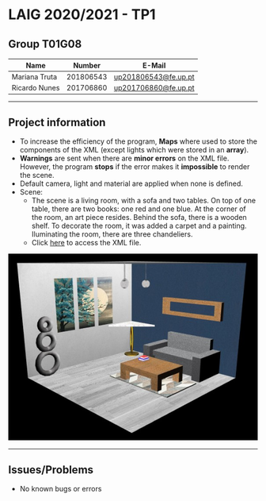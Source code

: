 # LAIG 2020/2021 - TP1

## Group T01G08

| Name             | Number    | E-Mail             |
| ---------------- | --------- | ------------------ |
| Mariana Truta    | 201806543 |up201806543@fe.up.pt|
| Ricardo Nunes    | 201706860 |up201706860@fe.up.pt|

----

## Project information

- To increase the efficiency of the program, **Maps** where used to store the components of the XML (except lights which were stored in an **array**).
- **Warnings** are sent when there are **minor errors** on the XML file. However, the program **stops** if the error makes it **impossible** to render the scene.
- Default camera, light and material are applied when none is defined.
- Scene:
  - The scene is a living room, with a sofa and two tables. On top of one table, there are two books: one red and one blue. At the corner of the room, an art piece resides. Behind the sofa, there is a wooden shelf. To decorate the room, it was added a carpet and a painting. Iluminating the room, there are three chandeliers.
  - Click [here](./scenes/LAIG_TP1_T1_G08.xml) to access the XML file.

![Final Scene](scenes/images/finalScene.jpg)

----

## Issues/Problems

- No known bugs or errors

